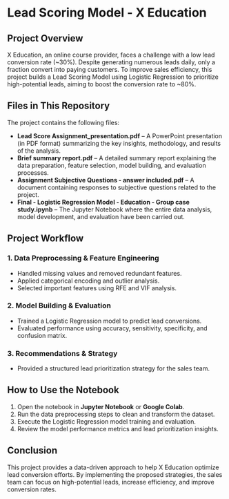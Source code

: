 # Lead Scoring Model - X Education

## Project Overview
X Education, an online course provider, faces a challenge with a low lead conversion rate (~30%). Despite generating numerous leads daily, only a fraction convert into paying customers. To improve sales efficiency, this project builds a Lead Scoring Model using Logistic Regression to prioritize high-potential leads, aiming to boost the conversion rate to ~80%.

## Files in This Repository
The project contains the following files:

- **Lead Score Assignment_presentation.pdf** – A PowerPoint presentation (in PDF format) summarizing the key insights, methodology, and results of the analysis.
- **Brief summary report.pdf** – A detailed summary report explaining the data preparation, feature selection, model building, and evaluation processes.
- **Assignment Subjective Questions - answer included.pdf** – A document containing responses to subjective questions related to the project.
- **Final - Logistic Regression Model - Education - Group case study.ipynb** – The Jupyter Notebook where the entire data analysis, model development, and evaluation have been carried out.

## Project Workflow
### 1. Data Preprocessing & Feature Engineering
- Handled missing values and removed redundant features.
- Applied categorical encoding and outlier analysis.
- Selected important features using RFE and VIF analysis.

### 2. Model Building & Evaluation
- Trained a Logistic Regression model to predict lead conversions.
- Evaluated performance using accuracy, sensitivity, specificity, and confusion matrix.

### 3. Recommendations & Strategy
- Provided a structured lead prioritization strategy for the sales team.

## How to Use the Notebook 
1. Open the notebook in **Jupyter Notebook** or **Google Colab**.
2. Run the data preprocessing steps to clean and transform the dataset.
3. Execute the Logistic Regression model training and evaluation.
4. Review the model performance metrics and lead prioritization insights.

## Conclusion
This project provides a data-driven approach to help X Education optimize lead conversion efforts. By implementing the proposed strategies, the sales team can focus on high-potential leads, increase efficiency, and improve conversion rates.
